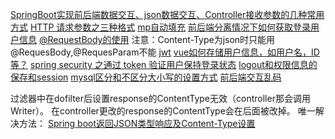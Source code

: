 [SpringBoot实现前后端数据交互、json数据交互、Controller接收参数的几种常用方式](https://blog.csdn.net/qq_20957669/article/details/89227840?utm_medium=distribute.pc_relevant.none-task-blog-2%7Edefault%7EBlogCommendFromMachineLearnPai2%7Edefault-1.control&depth_1-utm_source=distribute.pc_relevant.none-task-blog-2%7Edefault%7EBlogCommendFromMachineLearnPai2%7Edefault-1.control)
[HTTP 请求参数之三种格式](https://segmentfault.com/a/1190000020665242)
[mp自动填充](https://blog.csdn.net/qq_40241957/article/details/101772536)
[前后端分离情况下如何获取登录用户信息](https://www.cnblogs.com/zhangshaolin/p/10249004.html)
[@RequestBody的使用](https://blog.csdn.net/justry_deng/article/details/80972817)
注意：Content-Type为json时只能用@RequesBody,@RequesParam不能
[jwt](https://learnku.com/articles/17883)
[vue如何存储用户信息，如用户名，ID等？](https://segmentfault.com/q/1010000014540361/)
[spring security 之通过 token 验证用户保持登录状态](https://www.cnblogs.com/chenweichu/articles/12147450.html)
[logout和权限信息的保存和session](https://www.cnblogs.com/longfurcat/p/10293819.html)
[mysql区分和不区分大小写的设置方式](https://blog.csdn.net/weixin_40805079/article/details/85230529)
[前后端交互乱码](https://www.cnblogs.com/callmegaga/p/9640087.html)

过滤器中在dofilter后设置response的ContentType无效（controller那会调用Writer）。
在controller更改的response的ContentType会在后面被改掉。
唯一解决方法：
[Spring boot返回JSON类型响应及Content-Type设置](https://www.cnblogs.com/yoyotl/p/7026566.html)